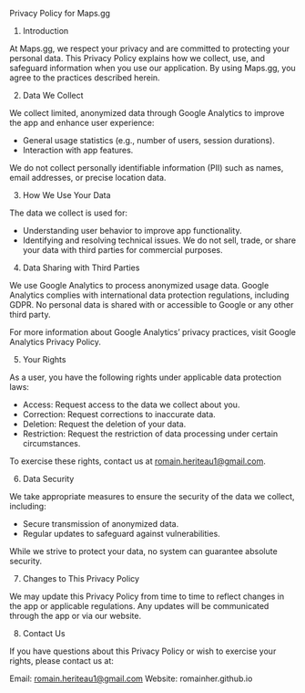 Privacy Policy for Maps.gg

1. Introduction

At Maps.gg, we respect your privacy and are committed to protecting your personal data. This Privacy Policy explains how we collect, use, and safeguard information when you use our application. By using Maps.gg, you agree to the practices described herein.

2. Data We Collect

We collect limited, anonymized data through Google Analytics to improve the app and enhance user experience:

 - General usage statistics (e.g., number of users, session durations).
 - Interaction with app features.

We do not collect personally identifiable information (PII) such as names, email addresses, or precise location data.

3. How We Use Your Data

The data we collect is used for:

 - Understanding user behavior to improve app functionality.
 - Identifying and resolving technical issues.
We do not sell, trade, or share your data with third parties for commercial purposes.

4. Data Sharing with Third Parties

We use Google Analytics to process anonymized usage data. Google Analytics complies with international data protection regulations, including GDPR. No personal data is shared with or accessible to Google or any other third party.

For more information about Google Analytics’ privacy practices, visit Google Analytics Privacy Policy.

5. Your Rights

As a user, you have the following rights under applicable data protection laws:

 - Access: Request access to the data we collect about you.
 - Correction: Request corrections to inaccurate data.
 - Deletion: Request the deletion of your data.
 - Restriction: Request the restriction of data processing under certain circumstances.

To exercise these rights, contact us at romain.heriteau1@gmail.com.

6. Data Security

We take appropriate measures to ensure the security of the data we collect, including:

 - Secure transmission of anonymized data.
 - Regular updates to safeguard against vulnerabilities.

While we strive to protect your data, no system can guarantee absolute security.

7. Changes to This Privacy Policy

We may update this Privacy Policy from time to time to reflect changes in the app or applicable regulations. Any updates will be communicated through the app or via our website.

8. Contact Us

If you have questions about this Privacy Policy or wish to exercise your rights, please contact us at:

Email: romain.heriteau1@gmail.com
Website: romainher.github.io